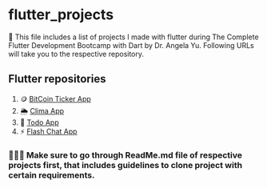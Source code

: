# flutter_projects
📑 This file includes a list of projects I made with flutter during The Complete Flutter Development Bootcamp with Dart by Dr. Angela Yu. Following URLs will take you to the respective repository.

## Flutter repositories
1. 🪙 [BitCoin Ticker App](https://github.com/VinayakThorat21/bitcoin_ticker.git)
2. 🌦️ [Clima App](https://github.com/VinayakThorat21/clima_up_app.git)
3. 📜 [Todo App](https://github.com/VinayakThorat21/my_tasks.git)
4. ⚡ [Flash Chat App](https://github.com/VinayakThorat21/recreation_challenge_01.git)

### 🧑🏻‍💻 Make sure to go through ReadMe.md file of respective projects first, that includes guidelines to clone project with certain requirements.
